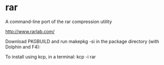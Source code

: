 rar
===

A command-line port of the rar compression utility

http://www.rarlab.com/

Download PKGBUILD and run makepkg -si in the package directory (with Dolphin and F4):

To install using kcp, in a terminal: kcp -i rar
